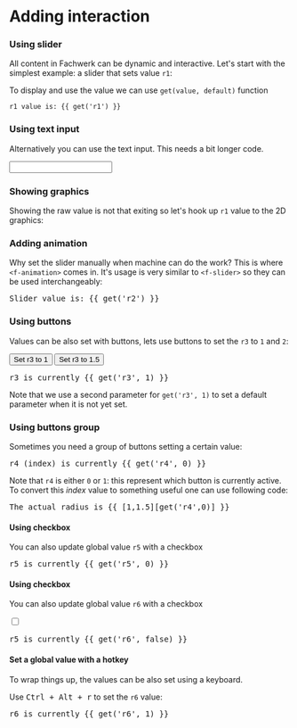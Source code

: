 # Adding interaction

### Using slider

All content in Fachwerk can be dynamic and interactive. Let's start with the simplest example: a slider that sets value `r1`:

<f-slider set="r1" />

To display and use the value we can use `get(value, default)` function

	r1 value is: {{ get('r1') }}

### Using text input

Alternatively you can use the text input. This needs a bit longer code.

<input
	type="text"
	:value="get('r1', 0)"
  v-on:input="e => set('r1',e.target.value)"
/>

### Showing graphics 

Showing the raw value is not that exiting so let's hook up `r1` value to the 2D graphics:

<f-scene grid>
	<f-box :rotation="get('r1', 0)" />
</f-scene>

### Adding animation

Why set the slider manually when machine can do the work? This is where `<f-animation>` comes in. It's usage is very similar to `<f-slider>` so they can be used interchangeably:

  
<f-animation set="r2" />

<pre>Slider value is: {{ get('r2') }}</pre>

<f-scene grid>
	<f-box :rotation="get('r2', 0)" />
</f-scene>

### Using buttons

Values can be also set with buttons, lets use buttons to set the `r3` to `1` and `2`:

<button v-on:click="set('r3',1)">Set r3 to 1</button> <button v-on:click="set('r3',1.5)">Set r3 to 1.5</button>

<pre>r3 is currently {{ get('r3', 1) }}</pre>

Note that we use a second parameter for `get('r3', 1)` to set a default parameter when it is not yet set.

<f-scene grid>
	<f-circle :r="get('r3', 1)" />
</f-scene>

### Using buttons group

Sometimes you need a group of buttons setting a certain value:

<f-buttons
  :buttons="['Small circle','Large circle']"
  set="r4"
/>

<p />

<pre>r4 (index) is currently {{ get('r4', 0) }}</pre>

Note that `r4` is either `0` or `1`: this represent which button is currently active. To convert this *index* value to something useful one can use following code:

<pre>The actual radius is {{ [1,1.5][get('r4',0)] }}</pre>

<f-scene grid>
	<f-circle :r="[1,1.5][get('r4',0)]" />
</f-scene>

#### Using checkbox

You can also update global value `r5` with a checkbox

<f-checkbox
	set="r5"
/>

<pre>r5 is currently {{ get('r5', 0) }}</pre>

#### Using checkbox

You can also update global value `r6` with a checkbox

<input
	type="checkbox"
	:checked="get('r6', false)"
  v-on:input="e => set('r6',e.target.checked)"
/>

<pre>r5 is currently {{ get('r6', false) }}</pre>

#### Set a global value with a hotkey

To wrap things up, the values can be also set using a keyboard.

Use <kbd>Ctrl + Alt + r</kbd> to set the `r6` value:

<f-keyboard ctrl alt character="r" v-on:keydown="set('r6', 1.5)"/>

<pre>r6 is currently {{ get('r6', 1) }}</pre>

<f-scene grid>
	<f-circle :r="get('r6', 1)" />
</f-scene>









































